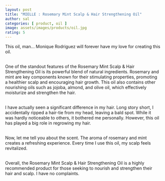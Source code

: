 ```yaml
---
layout: post
title: "MIELLE : Rosemary Mint Scalp & Hair Strengthening Oil"
author: sal
categories: [ product, oil ]
image: assets/images/products/oil.jpg
rating: 5
---
```

This oil, man... Monique Rodriguez will forever have my love for creating this oil.<br><br>

One of the standout features of the Rosemary Mint Scalp & Hair Strengthening Oil is its powerful blend of natural ingredients. Rosemary and mint are key components known for their stimulating properties, promoting a healthier scalp and encouraging hair growth. This oil also contains other nourishing oils such as jojoba, almond, and olive oil, which effectively moisturize and strengthen the hair.<br><br>

I have actually seen a significant difference in my hair. Long story short, I accidentally ripped a hair-tie from my head, leaving a bald spot. While it was hardly noticeable to others, it bothered me personally. However, this oil has played a big role in regrowing my hair.<br><br>

Now, let me tell you about the scent. The aroma of rosemary and mint creates a refreshing experience. Every time I use this oil, my scalp feels revitalized.<br><br>

Overall, the Rosemary Mint Scalp & Hair Strengthening Oil is a highly recommended product for those seeking to nourish and strengthen their hair and scalp. I have no complaints.
